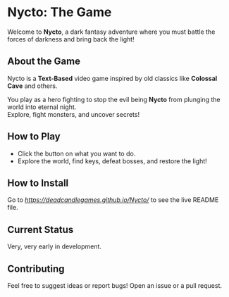 # Nycto: The Game

Welcome to **Nycto**, a dark fantasy adventure where you must battle the forces of darkness and bring back the light!

## About the Game
Nycto is a **Text-Based** video game inspired by old classics like **Colossal Cave** and others.

You play as a hero fighting to stop the evil being **Nycto** from plunging the world into eternal night.  
Explore, fight monsters, and uncover secrets!

## How to Play
- Click the button on what you want to do.
- Explore the world, find keys, defeat bosses, and restore the light!

## How to Install
Go to *https://deadcandlegames.github.io/Nycto/* to see the live README file.

## Current Status
Very, very early in development.

## Contributing
Feel free to suggest ideas or report bugs! Open an issue or a pull request.
